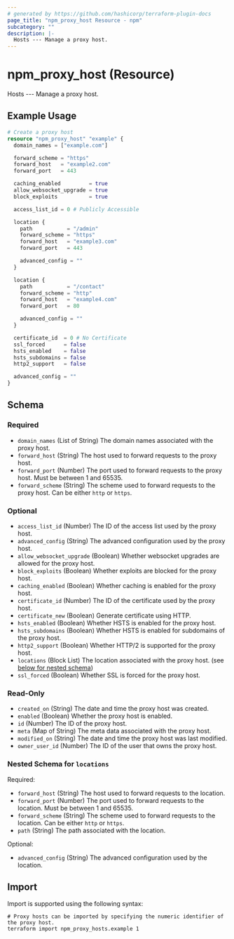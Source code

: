 ```yaml
---
# generated by https://github.com/hashicorp/terraform-plugin-docs
page_title: "npm_proxy_host Resource - npm"
subcategory: ""
description: |-
  Hosts --- Manage a proxy host.
---
```


# npm_proxy_host (Resource)

Hosts --- Manage a proxy host.

## Example Usage

```terraform
# Create a proxy host
resource "npm_proxy_host" "example" {
  domain_names = ["example.com"]

  forward_scheme = "https"
  forward_host   = "example2.com"
  forward_port   = 443

  caching_enabled         = true
  allow_websocket_upgrade = true
  block_exploits          = true

  access_list_id = 0 # Publicly Accessible

  location {
    path           = "/admin"
    forward_scheme = "https"
    forward_host   = "example3.com"
    forward_port   = 443

    advanced_config = ""
  }

  location {
    path           = "/contact"
    forward_scheme = "http"
    forward_host   = "example4.com"
    forward_port   = 80

    advanced_config = ""
  }

  certificate_id  = 0 # No Certificate
  ssl_forced      = false
  hsts_enabled    = false
  hsts_subdomains = false
  http2_support   = false

  advanced_config = ""
}
```

<!-- schema generated by tfplugindocs -->
## Schema

### Required

- `domain_names` (List of String) The domain names associated with the proxy host.
- `forward_host` (String) The host used to forward requests to the proxy host.
- `forward_port` (Number) The port used to forward requests to the proxy host. Must be between 1 and 65535.
- `forward_scheme` (String) The scheme used to forward requests to the proxy host. Can be either `http` or `https`.

### Optional

- `access_list_id` (Number) The ID of the access list used by the proxy host.
- `advanced_config` (String) The advanced configuration used by the proxy host.
- `allow_websocket_upgrade` (Boolean) Whether websocket upgrades are allowed for the proxy host.
- `block_exploits` (Boolean) Whether exploits are blocked for the proxy host.
- `caching_enabled` (Boolean) Whether caching is enabled for the proxy host.
- `certificate_id` (Number) The ID of the certificate used by the proxy host.
- `certificate_new` (Boolean) Generate certificate using HTTP.
- `hsts_enabled` (Boolean) Whether HSTS is enabled for the proxy host.
- `hsts_subdomains` (Boolean) Whether HSTS is enabled for subdomains of the proxy host.
- `http2_support` (Boolean) Whether HTTP/2 is supported for the proxy host.
- `locations` (Block List) The location associated with the proxy host. (see [below for nested schema](#nestedblock--locations))
- `ssl_forced` (Boolean) Whether SSL is forced for the proxy host.

### Read-Only

- `created_on` (String) The date and time the proxy host was created.
- `enabled` (Boolean) Whether the proxy host is enabled.
- `id` (Number) The ID of the proxy host.
- `meta` (Map of String) The meta data associated with the proxy host.
- `modified_on` (String) The date and time the proxy host was last modified.
- `owner_user_id` (Number) The ID of the user that owns the proxy host.

<a id="nestedblock--locations"></a>
### Nested Schema for `locations`

Required:

- `forward_host` (String) The host used to forward requests to the location.
- `forward_port` (Number) The port used to forward requests to the location. Must be between 1 and 65535.
- `forward_scheme` (String) The scheme used to forward requests to the location. Can be either `http` or `https`.
- `path` (String) The path associated with the location.

Optional:

- `advanced_config` (String) The advanced configuration used by the location.

## Import

Import is supported using the following syntax:

```shell
# Proxy hosts can be imported by specifying the numeric identifier of the proxy host.
terraform import npm_proxy_hosts.example 1
```
